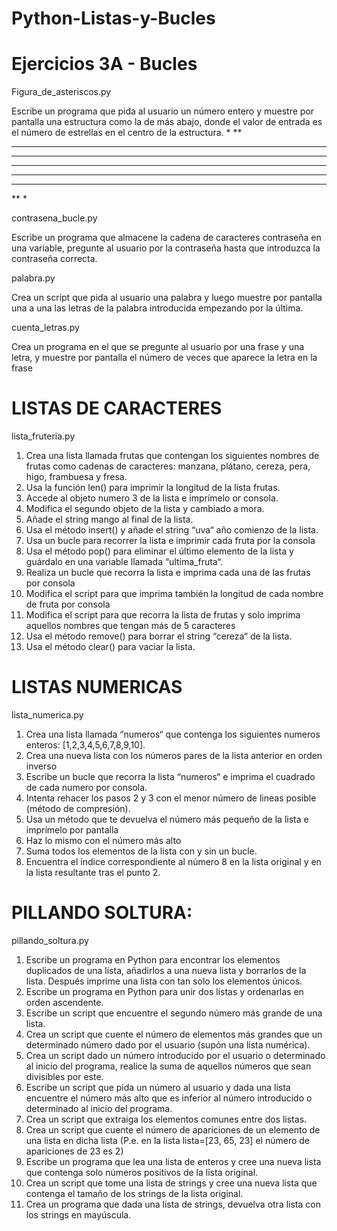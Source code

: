 # Python-Listas-y-Bucles

# Ejercicios 3A - Bucles

Figura_de_asteriscos.py

Escribe un programa que pida al usuario un número entero y muestre por pantalla una
estructura como la de más abajo, donde el valor de entrada es el número de estrellas en el
centro de la estructura.
*
**
***
****
*****
****
***
**
*

contrasena_bucle.py

Escribe un programa que almacene la cadena de caracteres contraseña en una variable,
pregunte al usuario por la contraseña hasta que introduzca la contraseña correcta.

palabra.py

Crea un script que pida al usuario una palabra y luego muestre por pantalla una a una las letras
de la palabra introducida empezando por la última. 

cuenta_letras.py

Crea un programa en el que se pregunte al usuario por una frase y una letra, y muestre por
pantalla el número de veces que aparece la letra en la frase

# LISTAS DE CARACTERES

lista_fruteria.py

1. Crea una lista llamada frutas que contengan los siguientes nombres de frutas como cadenas
de caracteres: manzana, plátano, cereza, pera, higo, frambuesa y fresa.
2. Usa la función len() para imprimir la longitud de la lista frutas.
3. Accede al objeto numero 3 de la lista e imprímelo or consola.
4. Modifica el segundo objeto de la lista y cambiado a mora.
5. Añade el string mango al final de la lista.
6. Usa el método insert() y añade el string “uva“ año comienzo de la lista.
7. Usa un bucle para recorrer la lista e imprimir cada fruta por la consola
8. Usa el método pop() para eliminar el último elemento de la lista y guárdalo en una variable
llamada “ultima_fruta“.
9. Realiza un bucle que recorra la lista e imprima cada una de las frutas por consola
10. Modifica el script para que imprima también la longitud de cada nombre de fruta por consola
11. Modifica el script para que recorra la lista de frutas y solo imprima aquellos nombres que
tengan más de 5 caracteres
12. Usa el método remove() para borrar el string “cereza“ de la lista.
13. Usa el método clear() para vaciar la lista. 

# LISTAS NUMERICAS

lista_numerica.py

1. Crea una lista llamada “numeros“ que contenga los siguientes numeros enteros:
[1,2,3,4,5,6,7,8,9,10].
2. Crea una nueva lista con los números pares de la lista anterior en orden inverso
3. Escribe un bucle que recorra la lista “numeros“ e imprima el cuadrado de cada numero por
consola.
4. Intenta rehacer los pasos 2 y 3 con el menor número de lineas posible (método de
compresión).
5. Usa un método que te devuelva el número más pequeño de la lista e imprímelo por pantalla
6. Haz lo mismo con el número más alto
7. Suma todos los elementos de la lista con y sin un bucle.
8. Encuentra el índice correspondiente al número 8 en la lista original y en la lista resultante tras
el punto 2. 

# PILLANDO SOLTURA:

pillando_soltura.py

1. Escribe un programa en Python para encontrar los elementos duplicados de una lista,
añadirlos a una nueva lista y borrarlos de la lista. Después imprime una lista con tan solo los
elementos únicos.
2. Escribe un programa en Python para unir dos listas y ordenarlas en orden ascendente.
3. Escribe un script que encuentre el segundo número más grande de una lista.
4. Crea un script que cuente el número de elementos más grandes que un determinado número
dado por el usuario (supón una lista numérica).
5. Crea un script dado un número introducido por el usuario o determinado al inicio del
programa, realice la suma de aquellos números que sean divisibles por este.
6. Escribe un script que pida un número al usuario y dada una lista encuentre el número más alto
que es inferior al número introducido o determinado al inicio del programa.
7. Crea un script que extraiga los elementos comunes entre dos listas.
8. Crea un script que cuente el número de apariciones de un elemento de una lista en dicha lista
(P.e. en la lista lista=[23, 65, 23] el número de apariciones de 23 es 2)
9. Escribe un programa que lea una lista de enteros y cree una nueva lista que contenga solo
números positivos de la lista original.
10. Crea un script que tome una lista de strings y cree una nueva lista que contenga el tamaño de
los strings de la lista original.
11. Crea un programa que dada una lista de strings, devuelva otra lista con los strings en
mayúscula. 
